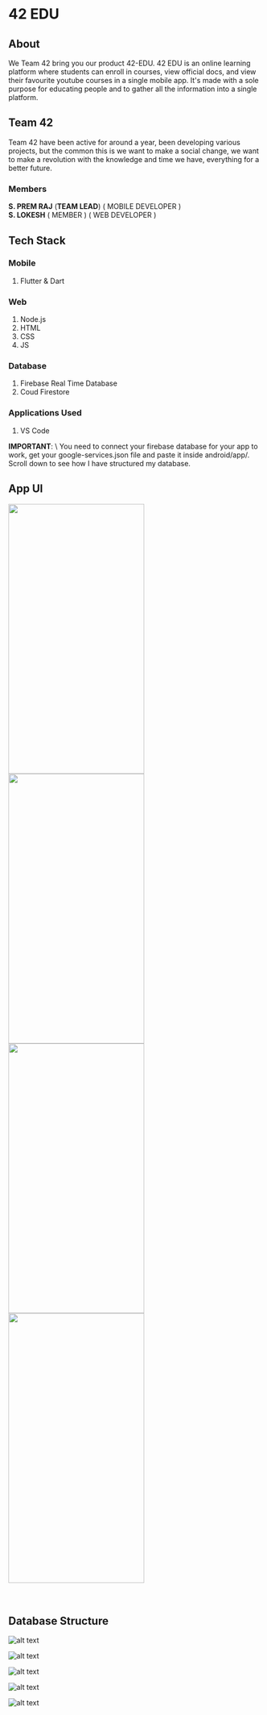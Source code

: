 # 42 EDU
## About
We Team 42 bring you our product 42-EDU. 42 EDU is an online learning platform where students can enroll in courses, view official docs, and view their favourite youtube courses in a single mobile app. It's made with a sole purpose for educating people and to gather all the information into a single platform.

## Team 42
Team 42 have been active for around a year, been developing various projects, but the common this is we want to make a social change, we want to make a revolution with the 
knowledge and time we have, everything for a better future.

### Members
**S. PREM RAJ**  (**TEAM LEAD**) ( MOBILE DEVELOPER ) \
**S. LOKESH** ( MEMBER ) ( WEB DEVELOPER ) 

## Tech Stack 

### Mobile 
1) Flutter & Dart 

### Web
1) Node.js
2) HTML 
3) CSS 
4) JS 

### Database
1) Firebase Real Time Database
2) Coud Firestore

### Applications Used
1) VS Code


**IMPORTANT**: \ You need to connect your firebase database for your app to work, get your google-services.json file and paste it inside android/app/. Scroll down to see how I have structured my database.

## App UI

<div>
  <img src="https://github.com/Premmmm/42-EDU-Online-Learning-Platform/blob/master/assets/screenshots/featuredscreen1.jpg" height="535" width="270" />
  <img src="https://github.com/Premmmm/42-EDU-Online-Learning-Platform/blob/master/assets/screenshots/featuredscreen2.jpg"  height="535" width="270" />
  <img src="https://github.com/Premmmm/42-EDU-Online-Learning-Platform/blob/master/assets/screenshots/courseenroll.jpg"  height="535" width="270" />
  <img src="https://github.com/Premmmm/42-EDU-Online-Learning-Platform/blob/master/assets/screenshots/videoscreen.jpg"  height="535" width="270">
</div><br><br>

## Database Structure

![alt text](https://github.com/Premmmm/42-EDU-Online-Learning-Platform/blob/master/assets/database%20structure/42Edu%20database%201.png?raw=true)

![alt text](https://github.com/Premmmm/42-EDU-Online-Learning-Platform/blob/master/assets/database%20structure/42Edu%20database%202.png?raw=true)

![alt text](https://github.com/Premmmm/42-EDU-Online-Learning-Platform/blob/master/assets/database%20structure/42Edu%20database%203.png?raw=true)

![alt text](https://github.com/Premmmm/42-EDU-Online-Learning-Platform/blob/master/assets/database%20structure/42Edu%20database%204.png?raw=true)

![alt text](https://github.com/Premmmm/42-EDU-Online-Learning-Platform/blob/master/assets/database%20structure/42Edu%20database%205.png?raw=true)


